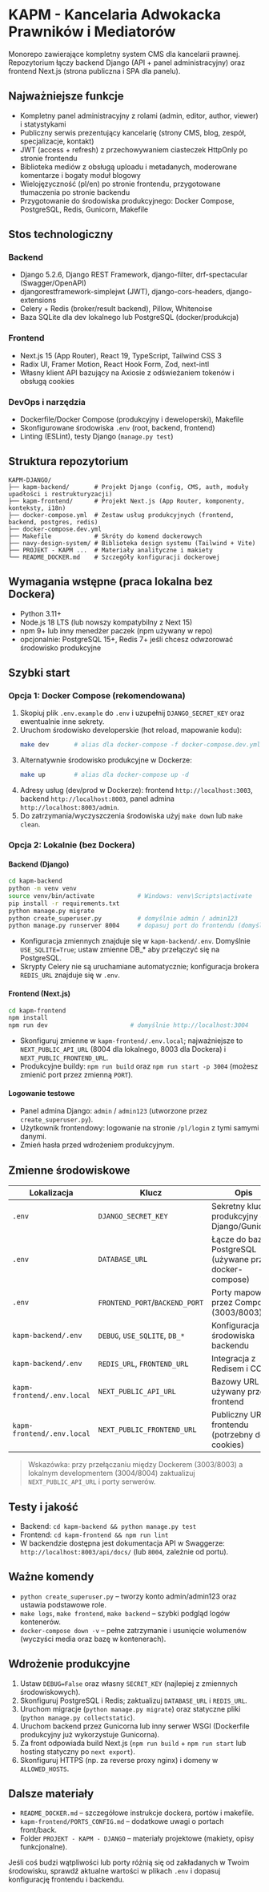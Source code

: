 # KAPM - Kancelaria Adwokacka Prawników i Mediatorów

Monorepo zawierające kompletny system CMS dla kancelarii prawnej. Repozytorium łączy backend Django (API + panel administracyjny) oraz frontend Next.js (strona publiczna i SPA dla panelu).

## Najważniejsze funkcje
- Kompletny panel administracyjny z rolami (admin, editor, author, viewer) i statystykami
- Publiczny serwis prezentujący kancelarię (strony CMS, blog, zespół, specjalizacje, kontakt)
- JWT (access + refresh) z przechowywaniem ciasteczek HttpOnly po stronie frontendu
- Biblioteka mediów z obsługą uploadu i metadanych, moderowane komentarze i bogaty moduł blogowy
- Wielojęzyczność (pl/en) po stronie frontendu, przygotowane tłumaczenia po stronie backendu
- Przygotowanie do środowiska produkcyjnego: Docker Compose, PostgreSQL, Redis, Gunicorn, Makefile

## Stos technologiczny
### Backend
- Django 5.2.6, Django REST Framework, django-filter, drf-spectacular (Swagger/OpenAPI)
- djangorestframework-simplejwt (JWT), django-cors-headers, django-extensions
- Celery + Redis (broker/result backend), Pillow, Whitenoise
- Baza SQLite dla dev lokalnego lub PostgreSQL (docker/produkcja)

### Frontend
- Next.js 15 (App Router), React 19, TypeScript, Tailwind CSS 3
- Radix UI, Framer Motion, React Hook Form, Zod, next-intl
- Własny klient API bazujący na Axiosie z odświeżaniem tokenów i obsługą cookies

### DevOps i narzędzia
- Dockerfile/Docker Compose (produkcyjny i deweloperski), Makefile
- Skonfigurowane środowiska `.env` (root, backend, frontend)
- Linting (ESLint), testy Django (`manage.py test`)

## Struktura repozytorium
```
KAPM-DJANGO/
├── kapm-backend/       # Projekt Django (config, CMS, auth, moduły upadłości i restrukturyzacji)
├── kapm-frontend/      # Projekt Next.js (App Router, komponenty, konteksty, i18n)
├── docker-compose.yml  # Zestaw usług produkcyjnych (frontend, backend, postgres, redis)
├── docker-compose.dev.yml
├── Makefile            # Skróty do komend dockerowych
├── navy-design-system/ # Biblioteka design systemu (Tailwind + Vite)
├── PROJEKT - KAPM ...  # Materiały analityczne i makiety
└── README_DOCKER.md    # Szczegóły konfiguracji dockerowej
```

## Wymagania wstępne (praca lokalna bez Dockera)
- Python 3.11+
- Node.js 18 LTS (lub nowszy kompatybilny z Next 15)
- npm 9+ lub inny menedżer paczek (npm używany w repo)
- opcjonalnie: PostgreSQL 15+, Redis 7+ jeśli chcesz odwzorować środowisko produkcyjne

## Szybki start
### Opcja 1: Docker Compose (rekomendowana)
1. Skopiuj plik `.env.example` do `.env` i uzupełnij `DJANGO_SECRET_KEY` oraz ewentualnie inne sekrety.
2. Uruchom środowisko developerskie (hot reload, mapowanie kodu):
   ```bash
   make dev       # alias dla docker-compose -f docker-compose.dev.yml up -d
   ```
3. Alternatywnie środowisko produkcyjne w Dockerze:
   ```bash
   make up        # alias dla docker-compose up -d
   ```
4. Adresy usług (dev/prod w Dockerze): frontend `http://localhost:3003`, backend `http://localhost:8003`, panel admina `http://localhost:8003/admin`.
5. Do zatrzymania/wyczyszczenia środowiska użyj `make down` lub `make clean`.

### Opcja 2: Lokalnie (bez Dockera)
#### Backend (Django)
```bash
cd kapm-backend
python -m venv venv
source venv/bin/activate            # Windows: venv\Scripts\activate
pip install -r requirements.txt
python manage.py migrate
python create_superuser.py          # domyślnie admin / admin123
python manage.py runserver 8004     # dopasuj port do frontendu (domyślnie 8004 w .env.local)
```
- Konfiguracja zmiennych znajduje się w `kapm-backend/.env`. Domyślnie `USE_SQLITE=True`; ustaw zmienne DB_* aby przełączyć się na PostgreSQL.
- Skrypty Celery nie są uruchamiane automatycznie; konfiguracja brokera `REDIS_URL` znajduje się w `.env`.

#### Frontend (Next.js)
```bash
cd kapm-frontend
npm install
npm run dev                       # domyślnie http://localhost:3004
```
- Skonfiguruj zmienne w `kapm-frontend/.env.local`; najważniejsze to `NEXT_PUBLIC_API_URL` (8004 dla lokalnego, 8003 dla Dockera) i `NEXT_PUBLIC_FRONTEND_URL`.
- Produkcyjne buildy: `npm run build` oraz `npm run start -p 3004` (możesz zmienić port przez zmienną `PORT`).

#### Logowanie testowe
- Panel admina Django: `admin` / `admin123` (utworzone przez `create_superuser.py`).
- Użytkownik frontendowy: logowanie na stronie `/pl/login` z tymi samymi danymi.
- Zmień hasła przed wdrożeniem produkcyjnym.

## Zmienne środowiskowe
| Lokalizacja | Klucz | Opis |
|------------|-------|------|
| `.env` | `DJANGO_SECRET_KEY` | Sekretny klucz produkcyjny dla Django/Gunicorn |
| `.env` | `DATABASE_URL` | Łącze do bazy PostgreSQL (używane przez docker-compose) |
| `.env` | `FRONTEND_PORT`/`BACKEND_PORT` | Porty mapowane przez Compose (3003/8003) |
| `kapm-backend/.env` | `DEBUG`, `USE_SQLITE`, `DB_*` | Konfiguracja środowiska backendu |
| `kapm-backend/.env` | `REDIS_URL`, `FRONTEND_URL` | Integracja z Redisem i CORS |
| `kapm-frontend/.env.local` | `NEXT_PUBLIC_API_URL` | Bazowy URL API używany przez frontend |
| `kapm-frontend/.env.local` | `NEXT_PUBLIC_FRONTEND_URL` | Publiczny URL frontendu (potrzebny do cookies) |

> Wskazówka: przy przełączaniu między Dockerem (3003/8003) a lokalnym developmentem (3004/8004) zaktualizuj `NEXT_PUBLIC_API_URL` i porty serwerów.

## Testy i jakość
- Backend: `cd kapm-backend && python manage.py test`
- Frontend: `cd kapm-frontend && npm run lint`
- W backendzie dostępna jest dokumentacja API w Swaggerze: `http://localhost:8003/api/docs/` (lub `8004`, zależnie od portu).

## Ważne komendy
- `python create_superuser.py` – tworzy konto admin/admin123 oraz ustawia podstawowe role.
- `make logs`, `make frontend`, `make backend` – szybki podgląd logów kontenerów.
- `docker-compose down -v` – pełne zatrzymanie i usunięcie wolumenów (wyczyści media oraz bazę w kontenerach).

## Wdrożenie produkcyjne
1. Ustaw `DEBUG=False` oraz własny `SECRET_KEY` (najlepiej z zmiennych środowiskowych).
2. Skonfiguruj PostgreSQL i Redis; zaktualizuj `DATABASE_URL` i `REDIS_URL`.
3. Uruchom migracje (`python manage.py migrate`) oraz statyczne pliki (`python manage.py collectstatic`).
4. Uruchom backend przez Gunicorna lub inny serwer WSGI (Dockerfile produkcyjny już wykorzystuje Gunicorna).
5. Za front odpowiada build Next.js (`npm run build` + `npm run start` lub hosting statyczny po `next export`).
6. Skonfiguruj HTTPS (np. za reverse proxy nginx) i domeny w `ALLOWED_HOSTS`.

## Dalsze materiały
- `README_DOCKER.md` – szczegółowe instrukcje dockera, portów i makefile.
- `kapm-frontend/PORTS_CONFIG.md` – dodatkowe uwagi o portach front/back.
- Folder `PROJEKT - KAPM - DJANGO` – materiały projektowe (makiety, opisy funkcjonalne).

Jeśli coś budzi wątpliwości lub porty różnią się od zakładanych w Twoim środowisku, sprawdź aktualne wartości w plikach `.env` i dopasuj konfigurację frontendu i backendu.
